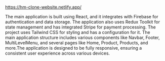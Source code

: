 https://hm-clone-website.netlify.app/

The main application is built using React, and it integrates with Firebase for authentication and data storage. The application also uses Redux Toolkit for state management and has integrated Stripe for payment processing. The project uses Tailwind CSS for styling and has a configuration for it. The main application structure includes various components like Navbar, Footer, MultiLevelMenu, and several pages like Home, Product, Products, and more.The application is designed to be fully responsive, ensuring a consistent user experience across various devices.
